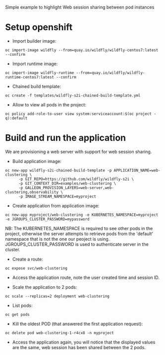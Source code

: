 Simple example to highlight Web session sharing between pod instances

Setup openshift
===============

* Import builder image:
```
oc import-image wildfly --from=quay.io/wildfly/wildfly-centos7:latest --confirm
```
* Import runtime image: 
```
oc import-image wildfly-runtime --from=quay.io/wildfly/wildfly-runtime-centos7:latest --confirm
```
* Chained build template: 
```
oc create -f templates/wildfly-s2i-chained-build-template.yml
```
* Allow to view all pods in the project: 
```
oc policy add-role-to-user view system:serviceaccount:$(oc project -q):default
```

Build and run the application
=============================

We are provisioning a web server with support for web session sharing.

* Build application image: 
```
oc new-app wildfly-s2i-chained-build-template -p APPLICATION_NAME=web-clustering \
      -p GIT_REPO=https://github.com/wildfly/wildfly-s2i \
      -p GIT_CONTEXT_DIR=examples/web-clustering \
      -p GALLEON_PROVISION_LAYERS=web-server,web-clustering,observability \
      -p IMAGE_STREAM_NAMESPACE=myproject
```

* Create application from application image: 
```
oc new-app myproject/web-clustering -e KUBERNETES_NAMESPACE=myproject -e JGROUPS_CLUSTER_PASSWORD=mypassword
```

NB: The KUBERNETES_NAMESPACE is required to see other pods in the project, otherwise the server attempts to retrieve pods from the 'default' namespace that is not the one our peoject is using.
JGROUPS_CLUSTER_PASSWORD is used to authenticate server in the cluster.

* Create a route:
```
oc expose svc/web-clustering
```

* Access the application route, note the user created time and session ID.

* Scale the application to 2 pods: 
```
oc scale --replicas=2 deployment web-clustering
```

* List pods: 
```
oc get pods
```

* Kill the oldest POD (that answered the first application request): 
```
oc delete pod web-clustering-1-r4cx8 -n myproject
```

* Access the application again, you will notice that the displayed values are the same, web session has been shared between the 2 pods.